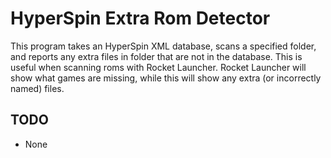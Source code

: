 # HyperSpin Extra Rom Detector
This program takes an HyperSpin XML database, scans a specified folder, and reports any extra files in folder that are not in the database.
This is useful when scanning roms with Rocket Launcher.  Rocket Launcher will show what games are missing, while this will show any extra (or incorrectly named) files.

## TODO
* None
